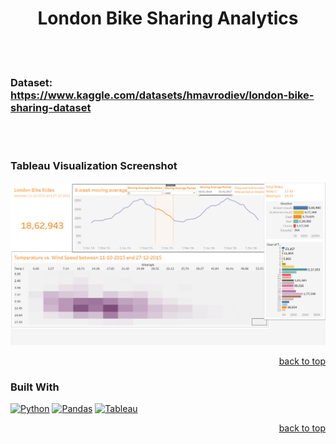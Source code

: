 <a name="readme-top"></a>

<h1 align="center">London Bike Sharing Analytics</h1>

<br></br>
### Dataset: https://www.kaggle.com/datasets/hmavrodiev/london-bike-sharing-dataset  
<br></br>
### Tableau Visualization Screenshot
<img src="https://github.com/shreyash04/London-Bike-Sharing-Analytics/blob/main/London%20Bike%20Analytics.png">

<p align="right"><a href="#readme-top">back to top</a></p>

### Built With
[![Python][python-logo]][python-url]
[![Pandas][pandas-logo]][pandas-url]
[![Tableau][tableau-logo]][tableau-url]

[python-logo]: https://img.icons8.com/color/48/000000/python.png
[python-url]: https://www.python.org
[pandas-logo]:https://img.icons8.com/color/48/pandas.png
[pandas-url]: https://pandas.pydata.org
[tableau-logo]: https://img.icons8.com/color/48/tableau-software.png
[tableau-url]: https://www.tableau.com

<p align="right"><a href="#readme-top">back to top</a></p>
